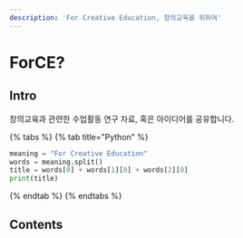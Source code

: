 ```yaml
---
description: 'For Creative Education, 창의교육을 위하여'
---
```


# ForCE?

## Intro

창의교육과 관련한 수업활동 연구 자료, 혹은 아이디어를 공유합니다. 

{% tabs %}
{% tab title="Python" %}
```python
meaning = "For Creative Education"
words = meaning.split()
title = words[0] + words[1][0] + words[2][0]
print(title)
```
{% endtab %}
{% endtabs %}

## Contents

